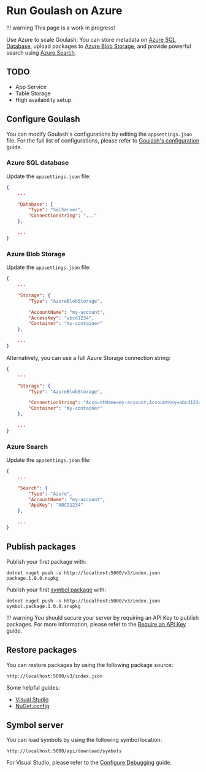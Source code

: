 # Run Goulash on Azure

!!! warning
    This page is a work in progress!

Use Azure to scale Goulash. You can store metadata on [Azure SQL Database](https://azure.microsoft.com/en-us/services/sql-database/), upload packages to [Azure Blob Storage](https://azure.microsoft.com/en-us/services/storage/blobs/), and provide powerful search using [Azure Search](https://azure.microsoft.com/en-us/services/search/).

## TODO

* App Service
* Table Storage
* High availability setup

## Configure Goulash

You can modify Goulash's configurations by editing the `appsettings.json` file. For the full list of configurations, please refer to [Goulash's configuration](../configuration.md) guide.

### Azure SQL database

Update the `appsettings.json` file:

```json
{
    ...

    "Database": {
        "Type": "SqlServer",
        "ConnectionString": "..."
    },

    ...
}
```

### Azure Blob Storage

Update the `appsettings.json` file:

```json
{
    ...

    "Storage": {
        "Type": "AzureBlobStorage",

        "AccountName": "my-account",
        "AccessKey": "abcd1234",
        "Container": "my-container"
    },

    ...
}
```

Alternatively, you can use a full Azure Storage connection string:

```json
{
    ...

    "Storage": {
        "Type": "AzureBlobStorage",

        "ConnectionString": "AccountName=my-account;AccountKey=abcd1234;...",
        "Container": "my-container"
    },

    ...
}
```

### Azure Search

Update the `appsettings.json` file:

```json
{
    ...

    "Search": {
        "Type": "Azure",
        "AccountName": "my-account",
        "ApiKey": "ABCD1234"
    },

    ...
}
```

## Publish packages

Publish your first package with:

```
dotnet nuget push -s http://localhost:5000/v3/index.json package.1.0.0.nupkg
```

Publish your first [symbol package](https://docs.microsoft.com/en-us/nuget/create-packages/symbol-packages-snupkg) with:

```
dotnet nuget push -s http://localhost:5000/v3/index.json symbol.package.1.0.0.snupkg
```

!!! warning
    You should secure your server by requiring an API Key to publish packages. For more information, please refer to the [Require an API Key](../configuration.md#require-an-api-key) guide.

## Restore packages

You can restore packages by using the following package source:

`http://localhost:5000/v3/index.json`

Some helpful guides:

* [Visual Studio](https://docs.microsoft.com/en-us/nuget/consume-packages/install-use-packages-visual-studio#package-sources)
* [NuGet.config](https://docs.microsoft.com/en-us/nuget/reference/nuget-config-file#package-source-sections)

## Symbol server

You can load symbols by using the following symbol location:

`http://localhost:5000/api/download/symbols`

For Visual Studio, please refer to the [Configure Debugging](https://docs.microsoft.com/en-us/visualstudio/debugger/specify-symbol-dot-pdb-and-source-files-in-the-visual-studio-debugger?view=vs-2017#configure-symbol-locations-and-loading-options) guide.
